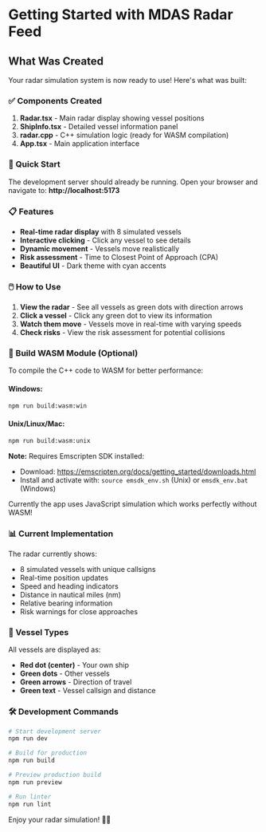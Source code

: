 # Getting Started with MDAS Radar Feed

## What Was Created

Your radar simulation system is now ready to use! Here's what was built:

### ✅ Components Created

1. **Radar.tsx** - Main radar display showing vessel positions
2. **ShipInfo.tsx** - Detailed vessel information panel
3. **radar.cpp** - C++ simulation logic (ready for WASM compilation)
4. **App.tsx** - Main application interface

### 🚀 Quick Start

The development server should already be running. Open your browser and navigate to:
**http://localhost:5173**

### 📋 Features

- **Real-time radar display** with 8 simulated vessels
- **Interactive clicking** - Click any vessel to see details
- **Dynamic movement** - Vessels move realistically
- **Risk assessment** - Time to Closest Point of Approach (CPA)
- **Beautiful UI** - Dark theme with cyan accents

### 🖱️ How to Use

1. **View the radar** - See all vessels as green dots with direction arrows
2. **Click a vessel** - Click any green dot to view its information
3. **Watch them move** - Vessels move in real-time with varying speeds
4. **Check risks** - View the risk assessment for potential collisions

### 🔧 Build WASM Module (Optional)

To compile the C++ code to WASM for better performance:

#### Windows:
```bash
npm run build:wasm:win
```

#### Unix/Linux/Mac:
```bash
npm run build:wasm:unix
```

**Note:** Requires Emscripten SDK installed:
- Download: https://emscripten.org/docs/getting_started/downloads.html
- Install and activate with: `source emsdk_env.sh` (Unix) or `emsdk_env.bat` (Windows)

Currently the app uses JavaScript simulation which works perfectly without WASM!

### 📊 Current Implementation

The radar currently shows:
- 8 simulated vessels with unique callsigns
- Real-time position updates
- Speed and heading indicators
- Distance in nautical miles (nm)
- Relative bearing information
- Risk warnings for close approaches

### 🎨 Vessel Types

All vessels are displayed as:
- **Red dot (center)** - Your own ship
- **Green dots** - Other vessels
- **Green arrows** - Direction of travel
- **Green text** - Vessel callsign and distance

### 🛠️ Development Commands

```bash
# Start development server
npm run dev

# Build for production
npm run build

# Preview production build
npm run preview

# Run linter
npm run lint
```

Enjoy your radar simulation! 🌊🚢

